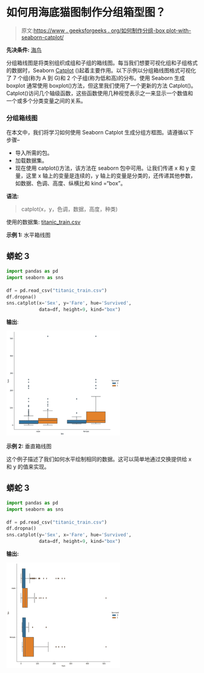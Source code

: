 # 如何用海底猫图制作分组箱型图？

> 原文:[https://www . geeksforgeeks . org/如何制作分组-box plot-with-seaborn-catplot/](https://www.geeksforgeeks.org/how-to-make-grouped-boxplot-with-seaborn-catplot/)

**先决条件:** [海鸟](https://www.geeksforgeeks.org/introduction-to-seaborn-python/)

分组箱线图是将类别组织成组和子组的箱线图。每当我们想要可视化组和子组格式的数据时，Seaborn [Catplot](https://seaborn.pydata.org/generated/seaborn.catplot.html) ()起着主要作用。以下示例以分组箱线图格式可视化了 7 个组(称为 A 到 G)和 2 个子组(称为低和高)的分布。使用 Seaborn 生成 boxplot 通常使用 boxplot()方法，但这里我们使用了一个更新的方法 Catplot()。Catplot()访问几个轴级函数，这些函数使用几种视觉表示之一来显示一个数值和一个或多个分类变量之间的关系。

### 分组箱线图

在本文中，我们将学习如何使用 Seaborn Catplot 生成分组方框图。请遵循以下步骤–

*   导入所需的包。
*   加载数据集。
*   现在使用 catplot()方法，该方法在 seaborn 包中可用。让我们传递 x 和 y 变量，这里 x 轴上的变量是连续的，y 轴上的变量是分类的，还传递其他参数，如数据、色调、高度、纵横比和 kind =“box”。

**语法:**

> catplot(x，y，色调，数据，高度，种类)

使用的数据集: [titanic_train.csv](https://www.kaggle.com/tedllh/titanic-train)

**示例 1:** 水平箱线图

## 蟒蛇 3

```py
import pandas as pd
import seaborn as sns

df = pd.read_csv("titanic_train.csv")
df.dropna()
sns.catplot(x='Sex', y='Fare', hue='Survived', 
            data=df, height=9, kind="box")
```

**输出**:

![](img/5349be277e9cf3e26ab5801ce905461b.png)

**示例 2:** 垂直箱线图

这个例子描述了我们如何水平绘制相同的数据。这可以简单地通过交换提供给 x 和 y 的值来实现。

## 蟒蛇 3

```py
import pandas as pd
import seaborn as sns

df = pd.read_csv("titanic_train.csv")
df.dropna()
sns.catplot(y='Sex', x='Fare', hue='Survived',
            data=df, height=9, kind="box")
```

**输出:**

![](img/beb8717d8d46fabcc7e73f53f72e7f31.png)